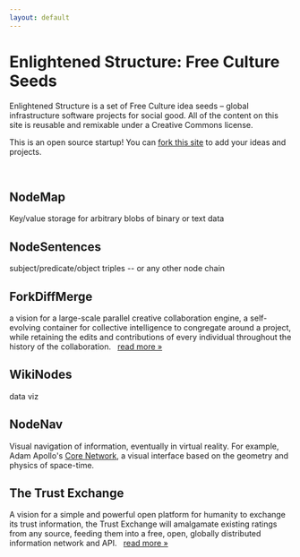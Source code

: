 ```yaml
---
layout: default
---
```


Enlightened Structure: Free Culture Seeds
=========================================

Enlightened Structure is a set of Free Culture idea seeds &#8211; global
infrastructure software projects for social good. All of the content on this site is
reusable and remixable under a Creative Commons license.

This is an open source startup!  You can [fork this site][] to add your ideas and projects.

<div class="hr-ellipsis">&nbsp;</div>

NodeMap
-------
Key/value storage for arbitrary blobs of binary or text data

NodeSentences
-------------
subject/predicate/object triples -- or any other node chain

ForkDiffMerge
-------------
a vision for a large-scale parallel creative collaboration engine, a self-evolving container for collective intelligence to congregate around a project, while retaining the edits and contributions of every individual throughout the history of the collaboration. &nbsp; [read more &raquo;](/ForkDiffMerge)

WikiNodes
---------
data viz 

NodeNav
-------
Visual navigation of information, eventually in virtual reality.  For example, Adam Apollo's [Core Network][], a visual interface based on the geometry and physics of space-time.

The Trust Exchange
------------------
A vision for a simple and powerful open platform for humanity to exchange its trust information, the Trust Exchange will amalgamate existing ratings from any source, feeding them into a free, open, globally distributed information network and API. &nbsp; [read more &raquo;](/Trust_Exchange)



[Core Network]: /Core_Network
[fork this site]: https://github.com/onesunone/Enlightened_Structure